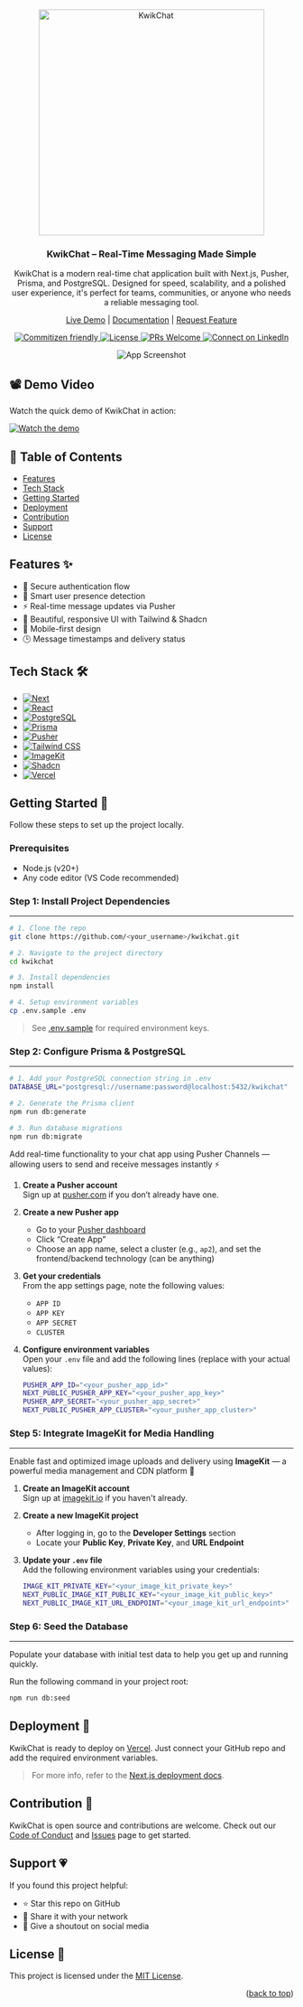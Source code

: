 <a name="readme-top"></a>
<br />

<p align="center">
  <img src="https://ik.imagekit.io/haio54fgp/kwikchat-assets/logo.png" alt="KwikChat" width="400"/>
</p>

<h3 align="center">
  <strong>KwikChat – Real-Time Messaging Made Simple</strong>
</h3>

<p align="center">
  KwikChat is a modern real-time chat application built with Next.js, Pusher, Prisma, and PostgreSQL. Designed for speed, scalability, and a polished user experience, it's perfect for teams, communities, or anyone who needs a reliable messaging tool.
</p>

<p align="center">
  <a href="https://kwikchat.vercel.app">Live Demo</a> |
  <a href="https://github.com/nilotpaldhar/kwikchat">Documentation</a> |
  <a href="https://github.com/nilotpaldhar/kwikchat/issues">Request Feature</a>
</p>

<p align="center">
  <a href="http://commitizen.github.io/cz-cli/">
    <img alt="Commitizen friendly" src="https://img.shields.io/badge/commitizen-friendly-brightgreen.svg?style=for-the-badge" />
  </a>
  <a href="https://github.com/nilotpaldhar/kwikchat/blob/main/LICENSE">
    <img src="https://img.shields.io/github/license/nilotpaldhar/kwikchat.svg?style=for-the-badge" alt="License">
  </a>
  <a href="https://github.com/nilotpaldhar/kwikchat/pulls">
    <img alt="PRs Welcome" src="https://img.shields.io/badge/PRs-welcome-brightgreen.svg?style=for-the-badge" />
  </a>
  <a href="https://linkedin.com/in/nilotpaldhar">
    <img alt="Connect on LinkedIn" src="https://img.shields.io/badge/-LinkedIn-black.svg?style=for-the-badge&logo=linkedin&colorB=16B" />
  </a>
</p>

<p align="center">
  <img src="https://ik.imagekit.io/haio54fgp/kwikchat-assets/app-overview.png?updatedAt=1744297521447" alt="App Screenshot" />
</p>

## 📽️ Demo Video

Watch the quick demo of KwikChat in action:

[![Watch the demo](https://img.youtube.com/vi/YOUR_VIDEO_ID/0.jpg)](https://www.youtube.com/watch?v=YOUR_VIDEO_ID)

## 📑 Table of Contents

- [Features](#features-)
- [Tech Stack](#tech-stack-)
- [Getting Started](#getting-started-)
- [Deployment](#deployment-)
- [Contribution](#contribution-)
- [Support](#support-)
- [License](#license-)

## Features ✨

- 🔐 Secure authentication flow
- 🧠 Smart user presence detection
- ⚡ Real-time message updates via Pusher
- 💬 Beautiful, responsive UI with Tailwind & Shadcn
- 📱 Mobile-first design
- 🕒 Message timestamps and delivery status

## Tech Stack 🛠️

- [![Next][next.js]][next-url]
- [![React][react.js]][react-url]
- [![PostgreSQL][postgresql]][postgresql-url]
- [![Prisma][prisma]][prisma-url]
- [![Pusher][pusher]][pusher-url]
- [![Tailwind CSS][tailwind-css]][tailwind-css-url]
- [![ImageKit][imagekit]][imagekit-url]
- [![Shadcn][shadcn]][shadcn-url]
- [![Vercel][vercel]][vercel-url]

## Getting Started 🚀

Follow these steps to set up the project locally.

### Prerequisites

- Node.js (v20+)
- Any code editor (VS Code recommended)

### Step 1: Install Project Dependencies

---

```bash
# 1. Clone the repo
git clone https://github.com/<your_username>/kwikchat.git

# 2. Navigate to the project directory
cd kwikchat

# 3. Install dependencies
npm install

# 4. Setup environment variables
cp .env.sample .env
```

> See [.env.sample](https://github.com/nilotpaldhar/kwikchat/blob/main/.env.sample) for required environment keys.

### Step 2: Configure Prisma & PostgreSQL

---

```bash
# 1. Add your PostgreSQL connection string in .env
DATABASE_URL="postgresql://username:password@localhost:5432/kwikchat"

# 2. Generate the Prisma client
npm run db:generate

# 3. Run database migrations
npm run db:migrate
```

Add real-time functionality to your chat app using Pusher Channels — allowing users to send and receive messages instantly ⚡

1. **Create a Pusher account**  
   Sign up at [pusher.com](https://pusher.com) if you don’t already have one.

2. **Create a new Pusher app**

   - Go to your [Pusher dashboard](https://dashboard.pusher.com/)
   - Click “Create App”
   - Choose an app name, select a cluster (e.g., `ap2`), and set the frontend/backend technology (can be anything)

3. **Get your credentials**  
   From the app settings page, note the following values:

   - `APP ID`
   - `APP KEY`
   - `APP SECRET`
   - `CLUSTER`

4. **Configure environment variables**  
   Open your `.env` file and add the following lines (replace with your actual values):

   ```bash
   PUSHER_APP_ID="<your_pusher_app_id>"
   NEXT_PUBLIC_PUSHER_APP_KEY="<your_pusher_app_key>"
   PUSHER_APP_SECRET="<your_pusher_app_secret>"
   NEXT_PUBLIC_PUSHER_APP_CLUSTER="<your_pusher_app_cluster>"
   ```

### **Step 5: Integrate ImageKit for Media Handling**

---

Enable fast and optimized image uploads and delivery using **ImageKit** — a powerful media management and CDN platform 🚀

1. **Create an ImageKit account**  
   Sign up at [imagekit.io](https://imagekit.io) if you haven't already.

2. **Create a new ImageKit project**

   - After logging in, go to the **Developer Settings** section
   - Locate your **Public Key**, **Private Key**, and **URL Endpoint**

3. **Update your `.env` file**  
   Add the following environment variables using your credentials:
   ```bash
   IMAGE_KIT_PRIVATE_KEY="<your_image_kit_private_key>"
   NEXT_PUBLIC_IMAGE_KIT_PUBLIC_KEY="<your_image_kit_public_key>"
   NEXT_PUBLIC_IMAGE_KIT_URL_ENDPOINT="<your_image_kit_url_endpoint>"
   ```

### **Step 6: Seed the Database**

---

Populate your database with initial test data to help you get up and running quickly.

Run the following command in your project root:

```bash
npm run db:seed
```

## Deployment 🚀

KwikChat is ready to deploy on [Vercel](https://vercel.com). Just connect your GitHub repo and add the required environment variables.

> For more info, refer to the [Next.js deployment docs](https://nextjs.org/docs/deployment).

## Contribution 🤝

KwikChat is open source and contributions are welcome. Check out our [Code of Conduct](https://github.com/nilotpaldhar/test-app/blob/main/.github/community/CODE_OF_CONDUCT.md) and [Issues](https://github.com/nilotpaldhar/kwikchat/issues) page to get started.

## Support 💗

If you found this project helpful:

- ⭐ Star this repo on GitHub
- 💬 Share it with your network
- 📢 Give a shoutout on social media

## License 📄

This project is licensed under the [MIT License](https://github.com/nilotpaldhar/test-app/blob/main/LICENSE).

<p align="right">(<a href="#readme-top">back to top</a>)</p>

<!--
KwikChat | Real-time messaging app using Next.js, Pusher, Prisma, PostgreSQL, Tailwind CSS, and Shadcn UI.
A modern, full-stack chat app designed to be responsive, scalable, and visually clean.
-->

<!-- MARKDOWN LINKS & IMAGES -->
<!-- https://www.markdownguide.org/basic-syntax/#reference-style-links -->

[next.js]: https://img.shields.io/badge/next.js-000000?style=for-the-badge&logo=nextdotjs&logoColor=white
[next-url]: https://nextjs.org/
[react.js]: https://img.shields.io/badge/React-20232A?style=for-the-badge&logo=react&logoColor=61DAFB
[react-url]: https://reactjs.org/
[postgresql]: https://img.shields.io/badge/PostgreSQL-4169E1?style=for-the-badge&logo=postgresql&logoColor=white
[postgresql-url]: https://www.postgresql.org
[prisma]: https://img.shields.io/badge/Prisma-2D3748?style=for-the-badge&logo=prisma&logoColor=white
[prisma-url]: https://www.prisma.io
[pusher]: https://img.shields.io/badge/Pusher-1A96F0?style=for-the-badge&logo=pusher&logoColor=white
[pusher-url]: https://pusher.com
[tailwind-css]: https://img.shields.io/badge/Tailwind_CSS-38B2AC?style=for-the-badge&logo=tailwind-css&logoColor=white
[tailwind-css-url]: https://tailwindcss.com
[imagekit]: https://img.shields.io/badge/ImageKit.io-0099E5?style=for-the-badge&logo=data:image/svg+xml;base64,PHN2ZyB3aWR0aD0iNDgiIGhlaWdodD0iNDgiIHZpZXdCb3g9IjAgMCAxMDIgMTAyIiB4bWxucz0iaHR0cDovL3d3dy53My5vcmcvMjAwMC9zdmciPjxjaXJjbGUgY3g9IjUxIiBjeT0iNTEiIHI9IjUwIiBmaWxsPSIjZmZmIi8+PC9zdmc+&logoColor=white
[imagekit-url]: https://imagekit.io
[shadcn]: https://img.shields.io/badge/Shadcn_UI-111827?style=for-the-badge&logo=none&logoColor=white
[shadcn-url]: https://ui.shadcn.com
[vercel]: https://img.shields.io/badge/Vercel-000000?style=for-the-badge&logo=vercel&logoColor=white
[vercel-url]: https://vercel.com
